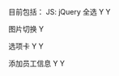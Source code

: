 目前包括：   JS:    jQuery
全选         Y       Y

图片切换             Y

选项卡       Y       Y

添加员工信息  Y      Y
